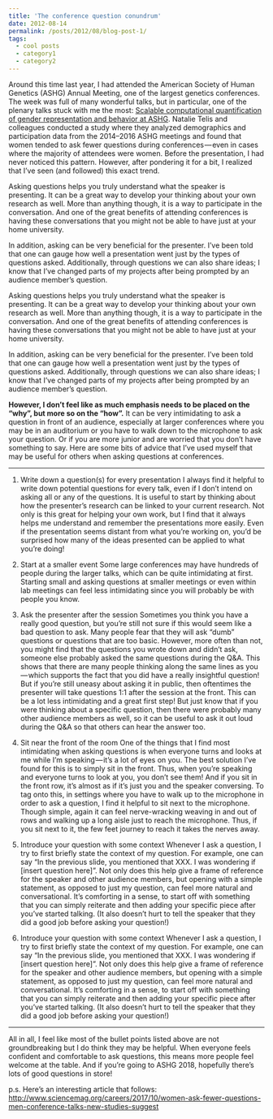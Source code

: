 ```yaml
---
title: 'The conference question conundrum'
date: 2012-08-14
permalink: /posts/2012/08/blog-post-1/
tags:
  - cool posts
  - category1
  - category2
---
```


Around this time last year, I had attended the American Society of Human Genetics (ASHG) Annual Meeting, one of the largest genetics conferences. The week was full of many wonderful talks, but in particular, one of the plenary talks stuck with me the most: [Scalable computational quantification of gender representation and behavior at ASHG](https://ep70.eventpilotadmin.com/web/page.php?page=IntHtml&project=ASHG17&id=170122608). Natalie Telis and colleagues conducted a study where they analyzed demographics and participation data from the 2014–2016 ASHG meetings and found that women tended to ask fewer questions during conferences — even in cases where the majority of attendees were women. Before the presentation, I had never noticed this pattern. However, after pondering it for a bit, I realized that I’ve seen (and followed) this exact trend.

Asking questions helps you truly understand what the speaker is presenting. It can be a great way to develop your thinking about your own research as well. More than anything though, it is a way to participate in the conversation. And one of the great benefits of attending conferences is having these conversations that you might not be able to have just at your home university.

In addition, asking can be very beneficial for the presenter. I’ve been told that one can gauge how well a presentation went just by the types of questions asked. Additionally, through questions we can also share ideas; I know that I’ve changed parts of my projects after being prompted by an audience member’s question.

Asking questions helps you truly understand what the speaker is presenting. It can be a great way to develop your thinking about your own research as well. More than anything though, it is a way to participate in the conversation. And one of the great benefits of attending conferences is having these conversations that you might not be able to have just at your home university.

In addition, asking can be very beneficial for the presenter. I’ve been told that one can gauge how well a presentation went just by the types of questions asked. Additionally, through questions we can also share ideas; I know that I’ve changed parts of my projects after being prompted by an audience member’s question.

**However, I don’t feel like as much emphasis needs to be placed on the “why”, but more so on the “how”.** It can be very intimidating to ask a question in front of an audience, especially at larger conferences where you may be in an auditorium or you have to walk down to the microphone to ask your question. Or if you are more junior and are worried that you don’t have something to say. Here are some bits of advice that I’ve used myself that may be useful for others when asking questions at conferences.

---

1. Write down a question(s) for every presentation
I always find it helpful to write down potential questions for every talk, even if I don’t intend on asking all or any of the questions. It is useful to start by thinking about how the presenter’s research can be linked to your current research. Not only is this great for helping your own work, but I find that it always helps me understand and remember the presentations more easily. Even if the presentation seems distant from what you’re working on, you’d be surprised how many of the ideas presented can be applied to what you’re doing!

2. Start at a smaller event
Some large conferences may have hundreds of people during the larger talks, which can be quite intimidating at first. Starting small and asking questions at smaller meetings or even within lab meetings can feel less intimidating since you will probably be with people you know.

3. Ask the presenter after the session
Sometimes you think you have a really good question, but you’re still not sure if this would seem like a bad question to ask. Many people fear that they will ask “dumb” questions or questions that are too basic. However, more often than not, you might find that the questions you wrote down and didn’t ask, someone else probably asked the same questions during the Q&A. This shows that there are many people thinking along the same lines as you — which supports the fact that you did have a really insightful question! But if you’re still uneasy about asking it in public, then oftentimes the presenter will take questions 1:1 after the session at the front. This can be a lot less intimidating and a great first step! But just know that if you were thinking about a specific question, then there were probably many other audience members as well, so it can be useful to ask it out loud during the Q&A so that others can hear the answer too.

4. Sit near the front of the room
One of the things that I find most intimidating when asking questions is when everyone turns and looks at me while I’m speaking — it’s a lot of eyes on you. The best solution I’ve found for this is to simply sit in the front. Thus, when you’re speaking and everyone turns to look at you, you don’t see them! And if you sit in the front row, it’s almost as if it’s just you and the speaker conversing. To tag onto this, in settings where you have to walk up to the microphone in order to ask a question, I find it helpful to sit next to the microphone. Though simple, again it can feel nerve-wracking weaving in and out of rows and walking up a long aisle just to reach the microphone. Thus, if you sit next to it, the few feet journey to reach it takes the nerves away.

5. Introduce your question with some context
Whenever I ask a question, I try to first briefly state the context of my question. For example, one can say “In the previous slide, you mentioned that XXX. I was wondering if [insert question here]”. Not only does this help give a frame of reference for the speaker and other audience members, but opening with a simple statement, as opposed to just my question, can feel more natural and conversational. It’s comforting in a sense, to start off with something that you can simply reiterate and then adding your specific piece after you’ve started talking. (It also doesn’t hurt to tell the speaker that they did a good job before asking your question!)

5. Introduce your question with some context
Whenever I ask a question, I try to first briefly state the context of my question. For example, one can say “In the previous slide, you mentioned that XXX. I was wondering if [insert question here]”. Not only does this help give a frame of reference for the speaker and other audience members, but opening with a simple statement, as opposed to just my question, can feel more natural and conversational. It’s comforting in a sense, to start off with something that you can simply reiterate and then adding your specific piece after you’ve started talking. (It also doesn’t hurt to tell the speaker that they did a good job before asking your question!)

--- 

All in all, I feel like most of the bullet points listed above are not groundbreaking but I do think they may be helpful. When everyone feels confident and comfortable to ask questions, this means more people feel welcome at the table. And if you’re going to ASHG 2018, hopefully there’s lots of good questions in store!

p.s. Here’s an interesting article that follows: http://www.sciencemag.org/careers/2017/10/women-ask-fewer-questions-men-conference-talks-new-studies-suggest
